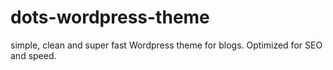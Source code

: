 # dots-wordpress-theme
simple, clean and super fast Wordpress theme for blogs. Optimized for SEO and speed.
